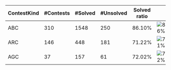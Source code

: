 | ContestKind | #Contests | #Solved | #Unsolved | Solved ratio | |
| - | - | - | - | - | - |
| ABC | 310 | 1548 | 250 | 86.10% | ![86%](https://progress-bar.dev/86?title=Solved) |
| ARC | 146 | 448 | 181 | 71.22% | ![71%](https://progress-bar.dev/71?title=Solved) |
| AGC | 37 | 157 | 61 | 72.02% | ![72%](https://progress-bar.dev/72?title=Solved) |
